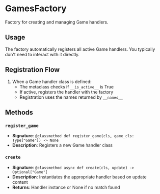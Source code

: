 # GamesFactory

Factory for creating and managing Game handlers.

## Usage

The factory automatically registers all active Game handlers. 
You typically don't need to interact with it directly.

## Registration Flow

1. When a Game handler class is defined:
   - The metaclass checks if `__is_active__` is True
   - If active, registers the handler with the factory
   - Registration uses the names returned by `__names__`

## Methods

### `register_game`
- **Signature**: `@classmethod def register_game(cls, game_cls: Type["Game"]) -> None`
- **Description**: Registers a new Game handler class

### `create`
- **Signature**: `@classmethod async def create(cls, update) -> Optional["Game"]`
- **Description**: Instantiates the appropriate handler based on update content
- **Returns**: Handler instance or None if no match found

